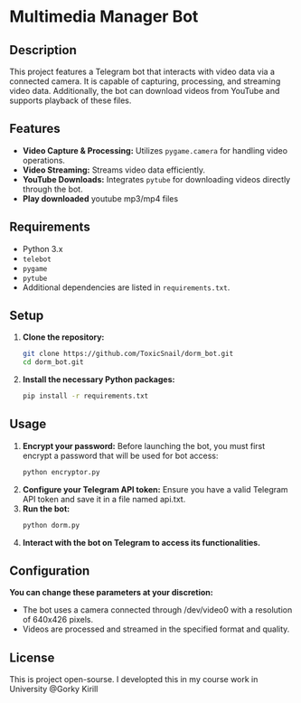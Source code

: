 # Multimedia Manager Bot

## Description
This project features a Telegram bot that interacts with video data via a connected camera. It is capable of capturing, processing, and streaming video data. Additionally, the bot can download videos from YouTube and supports playback of these files.

## Features
- **Video Capture & Processing:** Utilizes `pygame.camera` for handling video operations.
- **Video Streaming:** Streams video data efficiently.
- **YouTube Downloads:** Integrates `pytube` for downloading videos directly through the bot.
- **Play downloaded** youtube mp3/mp4 files

## Requirements
- Python 3.x
- `telebot`
- `pygame`
- `pytube`
- Additional dependencies are listed in `requirements.txt`.

## Setup
1. **Clone the repository:**
   ```bash
   git clone https://github.com/ToxicSnail/dorm_bot.git
   cd dorm_bot.git
2. **Install the necessary Python packages:**
   ```bash
   pip install -r requirements.txt

## Usage
1. **Encrypt your password:**
   Before launching the bot, you must first encrypt a password that will be used for bot access:
   ```bash
   python encryptor.py
1. **Configure your Telegram API token:**
   Ensure you have a valid Telegram API token and save it in a file named api.txt.
4. **Run the bot:**
   ```bash
   python dorm.py
5. **Interact with the bot on Telegram to access its functionalities.**

## Configuration
**You can change these parameters at your discretion:**
- The bot uses a camera connected through /dev/video0 with a resolution of 640x426 pixels.
- Videos are processed and streamed in the specified format and quality.

## License
This is project open-sourse.
I developted this in my course work in University
@Gorky Kirill
